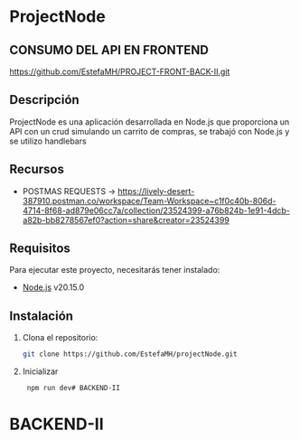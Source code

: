 ﻿# ProjectNode

## CONSUMO DEL API EN FRONTEND 

https://github.com/EstefaMH/PROJECT-FRONT-BACK-II.git

## Descripción

ProjectNode es una aplicación desarrollada en Node.js que proporciona un API con un crud simulando un carrito de compras, se trabajó con Node.js y se utilizo handlebars

## Recursos 

- POSTMAS REQUESTS -> https://lively-desert-387910.postman.co/workspace/Team-Workspace~c1f0c40b-806d-4714-8f68-ad879e06cc7a/collection/23524399-a76b824b-1e91-4dcb-a82b-bb8278567ef0?action=share&creator=23524399


## Requisitos

Para ejecutar este proyecto, necesitarás tener instalado:

- [Node.js](https://nodejs.org/) v20.15.0

## Instalación

1. Clona el repositorio:

   ```bash
   git clone https://github.com/EstefaMH/projectNode.git

2. Inicializar 
   ```bash
    npm run dev# BACKEND-II
# BACKEND-II
